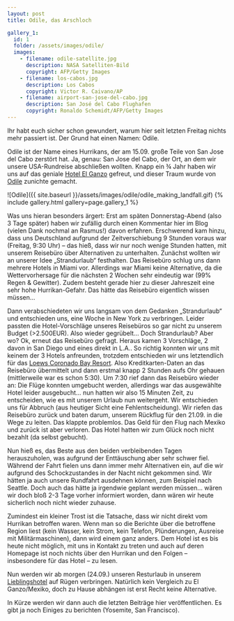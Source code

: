 ```yaml
---
layout: post
title: Odile, das Arschloch

gallery_1:
  id: 1
  folder: /assets/images/odile/
  images:
    - filename: odile-satellite.jpg
      description: NASA Satelliten-Bild
      copyright: AFP/Getty Images
    - filename: los-cabos.jpg
      description: Los Cabos
      copyright: Victor R. Caivano/AP
    - filename: airport-san-jose-del-cabo.jpg
      description: San José del Cabo Flughafen
      copyright: Ronaldo Schemidt/AFP/Getty Images
---
```


Ihr habt euch sicher schon gewundert, warum hier seit letzten Freitag nichts mehr passiert ist. Der Grund hat einen Namen: Odile.

Odile ist der Name eines Hurrikans, der am 15.09. große Teile von San Jose del Cabo zerstört hat. Ja, genau: San Jose del Cabo, der Ort, an dem wir unsere USA-Rundreise abschließen wollten. Knapp ein ¾ Jahr haben wir uns auf das geniale [Hotel El Ganzo][el-ganzo] gefreut, und dieser Traum wurde von [Odile][sz-odile] zunichte gemacht.

![Odile]({{ site.baseurl }}/assets/images/odile/odile_making_landfall.gif)
{% include gallery.html gallery=page.gallery_1 %}

Was uns hieran besonders ärgert: Erst am späten Donnerstag-Abend (also 3 Tage später) haben wir zufällig durch einen Kommentar hier im Blog (vielen Dank nochmal an Rasmus!) davon erfahren. Erschwerend kam hinzu, dass uns Deutschland aufgrund der Zeitverschiebung 9 Stunden voraus war (Freitag, 9:30 Uhr) – das hieß, dass wir nur noch wenige Stunden hatten, mit unserem Reisebüro über Alternativen zu unterhalten. Zunächst wollten wir an unserer Idee „Strandurlaub“ festhalten. Das Reisebüro schlug uns dann mehrere Hotels in Miami vor. Allerdings war Miami keine Alternative, da die Wettervorhersage für die nächsten 2 Wochen sehr eindeutig war (99% Regen & Gewitter). Zudem besteht gerade hier zu dieser Jahreszeit eine sehr hohe Hurrikan-Gefahr. Das hätte das Reisebüro eigentlich wissen müssen…

Dann verabschiedeten wir uns langsam von dem Gedanken „Strandurlaub“ und entschieden uns, eine Woche in New York zu verbringen. Leider passten die Hotel-Vorschläge unseres Reisebüros so gar nicht zu unserem Budget (>2.500EUR). Also wieder gegrübelt… Doch Strandurlaub? Aber wo? Ok, erneut das Reisebüro gefragt. Heraus kamen 3 Vorschläge, 2 davon in San Diego und eines direkt in L.A.. So richtig konnten wir uns mit keinem der 3 Hotels anfreunden, trotzdem entschieden wir uns letztendlich für das [Loews Coronado Bay Resort][coronado-bay-resort]. Also Kreditkarten-Daten an das Reisebüro übermittelt und dann erstmal knapp 2 Stunden aufs Ohr gehauen (mittlerweile war es schon 5:30). Um 7:30 rief dann das Reisebüro wieder an: Die Flüge konnten umgebucht werden, allerdings war das ausgewählte Hotel leider ausgebucht… nun hatten wir also 15 Minuten Zeit, zu entscheiden, wie es mit unserem Urlaub nun weitergeht. Wir entschieden uns für Abbruch (aus heutiger Sicht eine Fehlentscheidung). Wir riefen das Reisebüro zurück und baten darum, unserem Rückflug für den 21.09. in die Wege zu leiten. Das klappte problemlos. Das Geld für den Flug nach Mexiko und zurück ist aber verloren. Das Hotel hatten wir zum Glück noch nicht bezahlt (da selbst gebucht).

Nun hieß es, das Beste aus den beiden verbleibenden Tagen herauszuholen, was aufgrund der Enttäuschung aber sehr schwer fiel. Während der Fahrt fielen uns dann immer mehr Alternativen ein, auf die wir aufgrund des Schockzustandes in der Nacht nicht gekommen sind. Wir hätten ja auch unsere Rundfahrt ausdehnen können, zum Beispiel nach Seattle. Doch auch das hätte ja irgendwie geplant werden müssen… wären wir doch bloß 2-3 Tage vorher informiert worden, dann wären wir heute sicherlich noch nicht wieder zuhause.

Zumindest ein kleiner Trost ist die Tatsache, dass wir nicht direkt vom Hurrikan betroffen waren. Wenn man so die Berichte über die betroffene Region liest (kein Wasser, kein Strom, kein Telefon, Plünderungen, Ausreise mit Militärmaschinen), dann wird einem ganz anders. Dem Hotel ist es bis heute nicht möglich, mit uns in Kontakt zu treten und auch auf deren Homepage ist noch nichts über den Hurrikan und den Folgen – insbesondere für das Hotel – zu lesen.

Nun werden wir ab morgen (24.09.) unseren Resturlaub in unserem [Lieblingshotel][hotel-hanseatic] auf Rügen verbringen. Natürlich kein Vergleich zu El Ganzo/Mexiko, doch zu Hause abhängen ist erst Recht keine Alternative.

In Kürze werden wir dann auch die letzten Beiträge hier veröffentlichen. Es gibt ja noch Einiges zu berichten (Yosemite, San Francisco).

[sz-odile]: https://www.sueddeutsche.de/panorama/hurrikan-odile-fegt-ueber-den-norden-mexikos-1.2140402
[el-ganzo]: https://www.elganzo.com/
[coronado-bay-resort]: https://www.loewshotels.com/Coronado-Bay-Resort
[hotel-hanseatic]: https://www.hotel-hanseatic.de/
